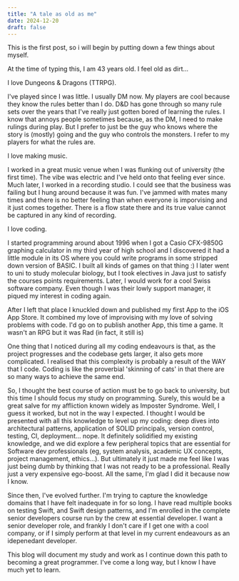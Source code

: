 ```yaml
---
title: "A tale as old as me"
date: 2024-12-20
draft: false
---
```


This is the first post, so i will begin by putting down a few things about myself.

At the time of typing this, I am 43 years old. I feel old as dirt...

I love Dungeons & Dragons (TTRPG).

I've played since I was little. I usually DM now. My players are cool because they know the rules better than I do. D&D has gone through so many rule sets over the years that I've really just gotten bored of learning the rules. I know that annoys people sometimes because, as the DM, I need to make rulings during play. But I prefer to just be the guy who knows where the story is (mostly) going and the guy who controls the monsters. I refer to my players for what the rules are.

I love making music.

I worked in a great music venue when I was flunking out of university (the first time). The vibe was electric and I've held onto that feeling ever since. Much later, I worked in a recording studio. I could see that the business was failing but I hung around because it was fun. I've jammed with mates many times and there is no better feeling than when everyone is imporvising and it just comes together. There is a flow state there and its true value cannot be captured in any kind of recording.

I love coding.

I started programming around about 1996 when I got a Casio CFX-9850G graphing calculator in my third year of high school and I discovered it had a little module in its OS where you could write programs in some stripped down version of BASIC. I built all kinds of games on that thing :) I later went to uni to study molecular biology, but I took electives in Java just to satisfy the courses points requirements. Later, I would work for a cool Swiss software company. Even though I was their lowly support manager, it piqued my interest in coding again.

After I left that place I knuckled down and published my first App to the iOS App Store. It combined my love of improvising with my love of solving problems with code. I'd go on to publish another App, this time a game. It wasn't an RPG but it was Rad (in fact, it still is)

One thing that I noticed during all my coding endeavours is that, as the project progresses and the codebase gets larger, it also gets more complicated. I realised that this complexity is probably a result of the WAY that I code. Coding is like the proverbial 'skinning of cats' in that there are so many ways to achieve the same end.

So, I thought the best course of action must be to go back to university, but this time I should focus my study on programming. Surely, this would be a great salve for my affliction known widely as Imposter Syndrome. Well, I guess it worked, but not in the way I expected. I thought I would be presented with all this knowledge to level up my coding: deep dives into architectural patterns, application of SOLID principals, version control, testing, CI, deployment... nope. It definitely solidified my existing knowledge, and we did explore a few peripheral topics that are essential for Software dev professionals (eg, system analysis, academic UX concepts, project management, ethics...). But ultimately it just made me feel like I was just being dumb by thinking that I was not ready to be a professional. Really just a very expensive ego-boost. All the same, I'm glad I did it because now I know.

Since then, I've evolved further. I'm trying to capture the knowledge domains that I have felt inadequate in for so long. I have read multiple books on testing Swift, and Swift design patterns, and I'm enrolled in the complete senior developers course run by the crew at essential developer. I want a senior developer role, and frankly I don't care if I get one with a cool company, or if I simply perform at that level in my current endeavours as an idepenedant developer.

This blog will document my study and work as I continue down this path to becoming a great programmer. I've come a long way, but I know I have much yet to learn.